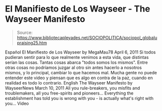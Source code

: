 # El Manifiesto de Los Wayseer - The Wayseer Manifesto

> Source: https://www.bibliotecapleyades.net/SOCIOPOLITICA/sociopol_globalupraising25.htm

Español
El Manifiesto de Los Wayseer
by
MegaMau78
April 6, 2011
Si todos pudieran sentir para lo
que realmente venimos a esta vida, que distintas serían las cosas. Tantas
cosas abarca "todos somos los mismos". Entre otras cosas no podríamos juzgar
al otro sin antes hacerlo a nosotros mismos, y lo principal, cambiar lo que
hacemos mal.
Mucha gente no puede entender
este video y piensan que es algo en contra de la paz, cuando en
realidad es todo lo contrario.
English
The Wayseer Manifesto
by
WayseerNews
March 10, 2011
All you rule-breakers, you misfits and troublemakers, all you free-spirits
and pioneers... Everything the establishment has told you is wrong with you - is
actually what's right with you...
Video
